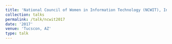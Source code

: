 ```yaml
---
title: 'National Council of Women in Information Technology (NCWIT), Invited Faculty'
collection: talks
permalink: /talk/ncwit2017
date: '2017'
venue: 'Tucscon, AZ'
type: talk
---
```


